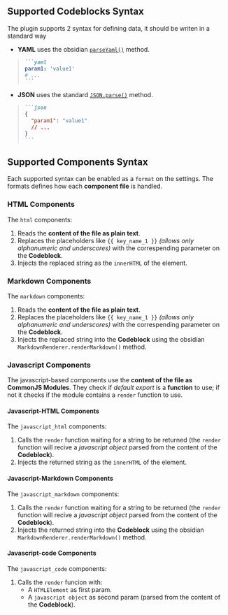 ## Supported Codeblocks Syntax

The plugin supports 2 syntax for defining data, it should be writen in a standard way

- **YAML** uses the obsidian [`parseYaml()`](https://docs.obsidian.md/Reference/TypeScript+API/parseYaml) method.

> ````md
> ```yaml
> param1: 'value1'
> # ...
> ```
> ````

- **JSON** uses the standard [`JSON.parse()`](https://developer.mozilla.org/en-US/docs/Web/JavaScript/Reference/Global_Objects/JSON/parse) method.

> ````md
> ```json
> {
>   "param1": "value1"
>   // ...
> }
> ```
> ````

## Supported Components Syntax

Each supported syntax can be enabled as a `format` on the settings. The formats defines how each **component file** is handled.

### HTML Components

The `html` components:

1. Reads the **content of the file as plain text**.
2. Replaces the placeholders like `{{ key_name_1 }}` _(allows only alphanumeric and underscores)_ with the correspending parameter on the **Codeblock**.
3. Injects the replaced string as the `innerHTML` of the element.

### Markdown Components

The `markdown` components:

1. Reads the **content of the file as plain text**.
2. Replaces the placeholders like `{{ key_name_1 }}` _(allows only alphanumeric and underscores)_ with the correspending parameter on the **Codeblock**.
3. Injects the replaced string into the **Codeblock** using the obsidian `MarkdownRenderer.renderMarkdown()` method.

### Javascript Components

The javascript-based components use the **content of the file as CommonJS Modules**. They check if _default export_ is a **function** to use; if not it checks if the module contains a `render` function to use.

#### Javascript-HTML Components

The `javascript_html` components:

1. Calls the `render` function waiting for a string to be returned (the `render` function will recive a _javascript object_ parsed from the content of the **Codeblock**).
2. Injects the returned string as the `innerHTML` of the element.

#### Javascript-Markdown Components

The `javascript_markdown` components:

1. Calls the `render` function waiting for a string to be returned (the `render` function will recive a _javascript object_ parsed from the content of the **Codeblock**).
2. Injects the returned string into the **Codeblock** using the obsidian `MarkdownRenderer.renderMarkdown()` method.

#### Javascript-code Components

The `javascript_code` components:

1. Calls the `render` funcion with:
   - A `HTMLElement` as first param.
   - A `javascript object` as second param (parsed from the content of the **Codeblock**).
